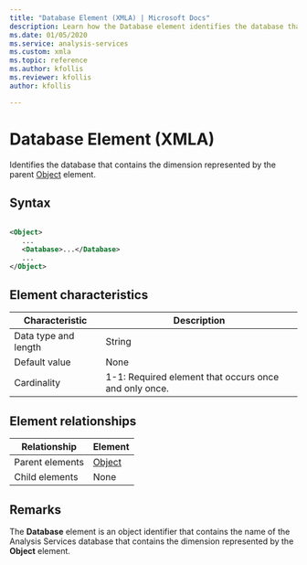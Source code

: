 ```yaml
---
title: "Database Element (XMLA) | Microsoft Docs"
description: Learn how the Database element identifies the database that contains the dimension represented by the parent Object element.
ms.date: 01/05/2020
ms.service: analysis-services
ms.custom: xmla
ms.topic: reference
ms.author: kfollis
ms.reviewer: kfollis
author: kfollis

---
```

# Database Element (XMLA)

  Identifies the database that contains the dimension represented by the parent [Object](../xml-elements-properties/object-element-dimension-xmla.md) element.  
  
## Syntax  
  
```xml  
  
<Object>  
   ...  
   <Database>...</Database>  
   ...  
</Object>  
```  
  
## Element characteristics  
  
|Characteristic|Description|  
|--------------------|-----------------|  
|Data type and length|String|  
|Default value|None|  
|Cardinality|1-1: Required element that occurs once and only once.|  
  
## Element relationships  
  
|Relationship|Element|  
|------------------|-------------|  
|Parent elements|[Object](../xml-elements-properties/object-element-dimension-xmla.md)|  
|Child elements|None|  
  
## Remarks  
 The **Database** element is an object identifier that contains the name of the Analysis Services database that contains the dimension represented by the **Object** element.  

  
